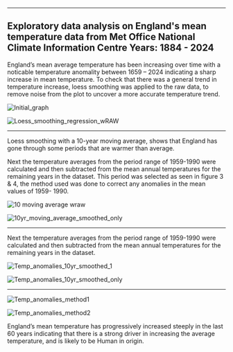 -------------------------------------------------------------------------------------------------------------------
Exploratory data analysis on England's mean temperature data from Met Office National Climate Information Centre 
Years: 1884 - 2024 
-------------------------------------------------------------------------------------------------------------------
England’s mean average temperature has been increasing over time with a noticable temperature anomality between 1659 – 2024 indicating a sharp increase in mean temperature.
To check that there was a general trend in temperature increase, loess smoothing was applied to the raw data, to remove noise from the plot to uncover a more accurate temperature trend.

![Initial_graph](https://github.com/user-attachments/assets/e35a9a5c-726c-4624-b6c7-38b0f5cb6c98)

![Loess_smoothing_regression_wRAW](https://github.com/user-attachments/assets/b7ce55bd-2516-418b-9741-8d43e4ec9356)

-------------------------------------------------------------------------------------------------------------------

Loess smoothing with a 10-year moving average, shows that England has gone through some periods that are warmer than average.

Next the temperature averages from the period range of 1959-1990 were calculated and then subtracted from the mean annual temperatures for the remaining years in the dataset.
This period was selected as seen in figure 3 & 4, the method used was done to correct any anomalies in the mean values of 1959- 1990. 

![10 moving average wraw](https://github.com/user-attachments/assets/702760db-4be8-41d0-b657-c7302915daba)

![10yr_moving_average_smoothed_only](https://github.com/user-attachments/assets/3eb7f67f-6430-4a0b-9efd-46f2aa3beea1)


-------------------------------------------------------------------------------------------------------------------

Next the temperature averages from the period range of 1959-1990 were calculated and then subtracted from the mean annual temperatures for the remaining years in the dataset.

![Temp_anomalies_10yr_smoothed_1](https://github.com/user-attachments/assets/46577676-e184-4f58-9068-1368138e8a44)

![Temp_anomalies_10yr_smoothed_only](https://github.com/user-attachments/assets/a91be9c3-e982-4384-9b6a-08645d8afcc9)

-------------------------------------------------------------------------------------------------------------------

![Temp_anomalies_method1](https://github.com/user-attachments/assets/748f22f7-393b-4879-b92b-0b01b43ad361)

![Temp_anomalies_method2](https://github.com/user-attachments/assets/eb2d4039-d54b-4768-bb0f-e58da42d4a13)

England’s mean temperature has progressively increased steeply in the last 60 years indicating that there is a strong driver in increasing the average temperature, and is likely to be Human in origin.
